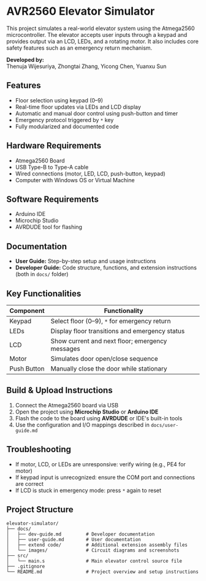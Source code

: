 # AVR2560 Elevator Simulator

This project simulates a real-world elevator system using the Atmega2560 microcontroller. The elevator accepts user inputs through a keypad and provides output via an LCD, LEDs, and a rotating motor. It also includes core safety features such as an emergency return mechanism.

**Developed by:**  
Thenuja Wijesuriya, Zhongtai Zhang, Yicong Chen, Yuanxu Sun

## Features

- Floor selection using keypad (0–9)  
- Real-time floor updates via LEDs and LCD display  
- Automatic and manual door control using push-button and timer  
- Emergency protocol triggered by `*` key  
- Fully modularized and documented code

## Hardware Requirements

- Atmega2560 Board  
- USB Type-B to Type-A cable  
- Wired connections (motor, LED, LCD, push-button, keypad)  
- Computer with Windows OS or Virtual Machine

## Software Requirements

- Arduino IDE  
- Microchip Studio  
- AVRDUDE tool for flashing

## Documentation

- **User Guide:** Step-by-step setup and usage instructions  
- **Developer Guide:** Code structure, functions, and extension instructions (both in `docs/` folder)

## Key Functionalities

| Component    | Functionality                                      |
|--------------|----------------------------------------------------|
| Keypad       | Select floor (0–9), `*` for emergency return       |
| LEDs         | Display floor transitions and emergency status     |
| LCD          | Show current and next floor; emergency messages    |
| Motor        | Simulates door open/close sequence                 |
| Push Button  | Manually close the door while stationary           |

## Build & Upload Instructions

1. Connect the Atmega2560 board via USB  
2. Open the project using **Microchip Studio** or **Arduino IDE**  
3. Flash the code to the board using **AVRDUDE** or IDE's built-in tools  
4. Use the configuration and I/O mappings described in `docs/user-guide.md`

## Troubleshooting

- If motor, LCD, or LEDs are unresponsive: verify wiring (e.g., PE4 for motor)
- If keypad input is unrecognized: ensure the COM port and connections are correct
- If LCD is stuck in emergency mode: press `*` again to reset

## Project Structure

```text
elevator-simulator/
├── docs/
│   ├── dev-guide.md         # Developer documentation
│   ├── user-guide.md        # User documentation
│   ├── extend code/         # Additional extension assembly files
│   └── images/              # Circuit diagrams and screenshots
├── src/
│   └── main.s               # Main elevator control source file
├── .gitignore
└── README.md                # Project overview and setup instructions
